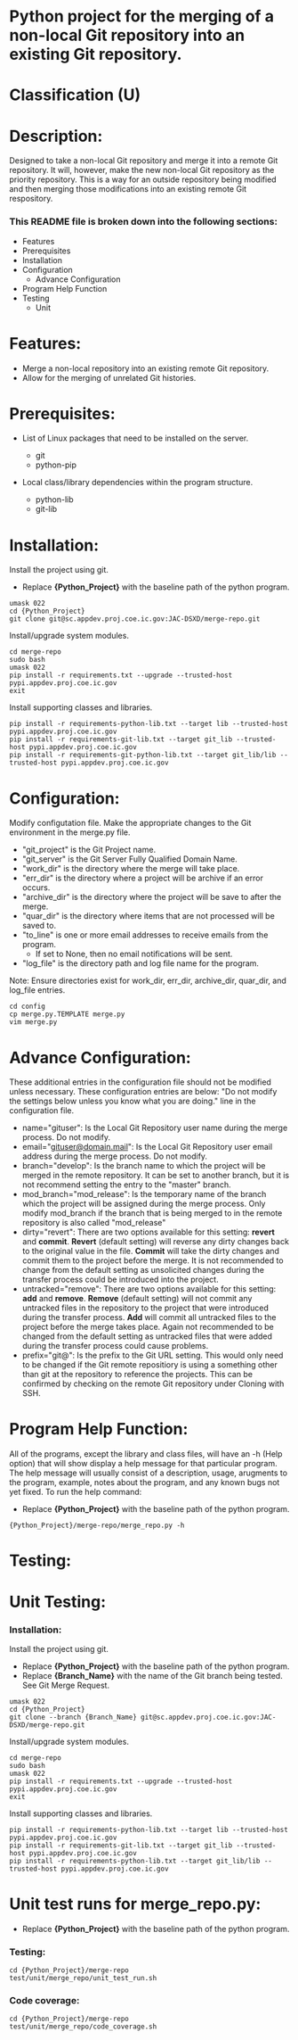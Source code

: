 # Python project for the merging of a non-local Git repository into an existing Git repository.
# Classification (U)

# Description:
  Designed to take a non-local Git repository and merge it into a remote Git repository.  It will, however, make the new non-local Git repository as the priority repository.  This is a way for an outside repository being modified and then merging those modifications into an existing remote Git respository.

###  This README file is broken down into the following sections:
  * Features
  * Prerequisites
  * Installation
  * Configuration
    - Advance Configuration
  * Program Help Function
  * Testing
    - Unit


# Features:
  * Merge a non-local repository into an existing remote Git repository.
  * Allow for the merging of unrelated Git histories.


# Prerequisites:

  * List of Linux packages that need to be installed on the server.
    - git
    - python-pip

  * Local class/library dependencies within the program structure.
    - python-lib
    - git-lib


# Installation:

Install the project using git.
  * Replace **{Python_Project}** with the baseline path of the python program.

```
umask 022
cd {Python_Project}
git clone git@sc.appdev.proj.coe.ic.gov:JAC-DSXD/merge-repo.git
```

Install/upgrade system modules.

```
cd merge-repo
sudo bash
umask 022
pip install -r requirements.txt --upgrade --trusted-host pypi.appdev.proj.coe.ic.gov
exit
```

Install supporting classes and libraries.

```
pip install -r requirements-python-lib.txt --target lib --trusted-host pypi.appdev.proj.coe.ic.gov
pip install -r requirements-git-lib.txt --target git_lib --trusted-host pypi.appdev.proj.coe.ic.gov
pip install -r requirements-git-python-lib.txt --target git_lib/lib --trusted-host pypi.appdev.proj.coe.ic.gov
```

# Configuration:

Modify configutation file.  Make the appropriate changes to the Git environment in the merge.py file.
  * "git_project" is the Git Project name.
  * "git_server" is the Git Server Fully Qualified Domain Name.
  * "work_dir" is the directory where the merge will take place.
  * "err_dir" is the directory where a project will be archive if an error occurs.
  * "archive_dir" is the directory where the project will be save to after the merge.
  * "quar_dir" is the directory where items that are not processed will be saved to.
  * "to_line" is one or more email addresses to receive emails from the program.
    -  If set to None, then no email notifications will be sent.
  * "log_file" is the directory path and log file name for the program.

  Note:  Ensure directories exist for work_dir, err_dir, archive_dir, quar_dir, and log_file entries.

```
cd config
cp merge.py.TEMPLATE merge.py
vim merge.py
```

# Advance Configuration:

These additional entries in the configuration file should not be modified unless necessary.  These configuration entries are below: "Do not modify the settings below unless you know what you are doing." line in the configuration file.
  * name="gituser":  Is the Local Git Repository user name during the merge process.  Do not modify.
  * email="gituser@domain.mail":  Is the Local Git Repository user email address during the merge process.  Do not modify.
  * branch="develop":  Is the branch name to which the project will be merged in the remote repository.  It can be set to another branch, but it is not recommend setting the entry to the "master" branch.
  * mod_branch="mod_release":  Is the temporary name of the branch which the project will be assigned during the merge process.  Only modify mod_branch if the branch that is being merged to in the remote repository is also called "mod_release"
  * dirty="revert":  There are two options available for this setting:  **revert** and **commit**.  **Revert** (default setting) will reverse any dirty changes back to the original value in the file.  **Commit** will take the dirty changes and commit them to the project before the merge.  It is not recommended to change from the default setting as unsolicited changes during the transfer process could be introduced into the project.
  * untracked="remove":  There are two options available for this setting:  **add** and **remove**.  **Remove** (default setting) will not commit any untracked files in the repository to the project that were introduced during the transfer process.  **Add** will commit all untracked files to the project before the merge takes place.  Again not recommended to be changed from the default setting as untracked files that were added during the transfer process could cause problems.
  * prefix="git@":  Is the prefix to the Git URL setting.  This would only need to be changed if the Git remote repositiory is using a something other than git at the repository to reference the projects.  This can be confirmed by checking on the remote Git repository under Cloning with SSH.

# Program Help Function:

  All of the programs, except the library and class files, will have an -h (Help option) that will show display a help message for that particular program.  The help message will usually consist of a description, usage, arugments to the program, example, notes about the program, and any known bugs not yet fixed.  To run the help command:
  * Replace **{Python_Project}** with the baseline path of the python program.

```
{Python_Project}/merge-repo/merge_repo.py -h
```


# Testing:

# Unit Testing:

### Installation:

Install the project using git.
  * Replace **{Python_Project}** with the baseline path of the python program.
  * Replace **{Branch_Name}** with the name of the Git branch being tested.  See Git Merge Request.

```
umask 022
cd {Python_Project}
git clone --branch {Branch_Name} git@sc.appdev.proj.coe.ic.gov:JAC-DSXD/merge-repo.git
```

Install/upgrade system modules.

```
cd merge-repo
sudo bash
umask 022
pip install -r requirements.txt --upgrade --trusted-host pypi.appdev.proj.coe.ic.gov
exit
```

Install supporting classes and libraries.

```
pip install -r requirements-python-lib.txt --target lib --trusted-host pypi.appdev.proj.coe.ic.gov
pip install -r requirements-git-lib.txt --target git_lib --trusted-host pypi.appdev.proj.coe.ic.gov
pip install -r requirements-python-lib.txt --target git_lib/lib --trusted-host pypi.appdev.proj.coe.ic.gov
```

# Unit test runs for merge_repo.py:
  * Replace **{Python_Project}** with the baseline path of the python program.

### Testing:
```
cd {Python_Project}/merge-repo
test/unit/merge_repo/unit_test_run.sh
```

### Code coverage:
```
cd {Python_Project}/merge-repo
test/unit/merge_repo/code_coverage.sh
```

